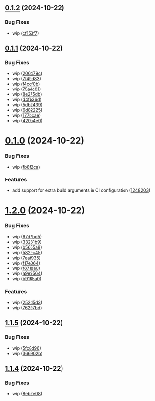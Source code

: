 ## [0.1.2](https://github.com/JonDotsoy/sample-workflow/compare/v0.1.1...v0.1.2) (2024-10-22)


### Bug Fixes

* wip ([cf153f7](https://github.com/JonDotsoy/sample-workflow/commit/cf153f7380281e60d8797ebd482ef5002a87ecc9))

## [0.1.1](https://github.com/JonDotsoy/sample-workflow/compare/v0.1.0...v0.1.1) (2024-10-22)


### Bug Fixes

* wip ([206479c](https://github.com/JonDotsoy/sample-workflow/commit/206479cc41b21301f40fea4c9dd566f8da2d9a90))
* wip ([7f49d83](https://github.com/JonDotsoy/sample-workflow/commit/7f49d83b4e18c5c95281b54478d365cc4e1bf112))
* wip ([f4ccf0b](https://github.com/JonDotsoy/sample-workflow/commit/f4ccf0b782fb9605f7d2deebbe5de14dfe29993b))
* wip ([75adc81](https://github.com/JonDotsoy/sample-workflow/commit/75adc810c398fcceaebae187899a557136c9e6ed))
* wip ([8e275db](https://github.com/JonDotsoy/sample-workflow/commit/8e275db8e93468eb289008ba70333d2497da75ad))
* wip ([d4fb36d](https://github.com/JonDotsoy/sample-workflow/commit/d4fb36dfcc5347097bceb285cb17aae277acd410))
* wip ([5db2439](https://github.com/JonDotsoy/sample-workflow/commit/5db2439966dacf900f1a5e62e2d579bbc968f276))
* wip ([6d82225](https://github.com/JonDotsoy/sample-workflow/commit/6d822254733efd22b6f1ecda6435f9b8d27fc7eb))
* wip ([177bcae](https://github.com/JonDotsoy/sample-workflow/commit/177bcae7dfcf8bc6d36b1965087ce0dd5cce0d5b))
* wip ([420a4e0](https://github.com/JonDotsoy/sample-workflow/commit/420a4e00426cd811380a0126c65a4438e51fe340))

# [0.1.0](https://github.com/JonDotsoy/sample-workflow/compare/v0.0.9...v0.1.0) (2024-10-22)


### Bug Fixes

* wip ([fb8f2ca](https://github.com/JonDotsoy/sample-workflow/commit/fb8f2cae3d87c5fd64e2833904ed45b86e875dba))


### Features

* add support for extra build arguments in CI configuration ([1248203](https://github.com/JonDotsoy/sample-workflow/commit/12482035a42565baff7413597cdaff68a688c854))

# [1.2.0](https://github.com/JonDotsoy/sample-workflow/compare/v1.1.5...v1.2.0) (2024-10-22)


### Bug Fixes

* wip ([67d7bd5](https://github.com/JonDotsoy/sample-workflow/commit/67d7bd5c381173f2cf609df9d554623c4c93c1db))
* wip ([33281b9](https://github.com/JonDotsoy/sample-workflow/commit/33281b9177aece46d0447ff908ee4472843dd727))
* wip ([b5655a8](https://github.com/JonDotsoy/sample-workflow/commit/b5655a86da9a3a9631535c93a0907310b07e6ae1))
* wip ([582ec45](https://github.com/JonDotsoy/sample-workflow/commit/582ec45d6b1e40072f9ebb724b08500e7421088f))
* wip ([7eaf935](https://github.com/JonDotsoy/sample-workflow/commit/7eaf935d4810fe6238d9e61c87e8da058341a3be))
* wip ([f17e064](https://github.com/JonDotsoy/sample-workflow/commit/f17e064f42a4faeb397dcbd750c8768d1fa184e7))
* wip ([f8718a0](https://github.com/JonDotsoy/sample-workflow/commit/f8718a070514cae95254472ebefbbdbedf854590))
* wip ([a9e9564](https://github.com/JonDotsoy/sample-workflow/commit/a9e9564f569f9b7a904afa3403ac7515b8d1526c))
* wip ([b9165a0](https://github.com/JonDotsoy/sample-workflow/commit/b9165a09cc552f28d72dc772ff9517dd784ac859))


### Features

* wip ([252d5d3](https://github.com/JonDotsoy/sample-workflow/commit/252d5d366bd4b9e980ab9237e6974f1cd30b719f))
* wip ([76297bd](https://github.com/JonDotsoy/sample-workflow/commit/76297bdcc59d7e0fb8f68215ee53a3b1a83aaaaf))

## [1.1.5](https://github.com/JonDotsoy/sample-workflow/compare/v1.1.4...v1.1.5) (2024-10-22)


### Bug Fixes

* wip ([5fc8d96](https://github.com/JonDotsoy/sample-workflow/commit/5fc8d96fc0b904e2e76690635924598ff9d2281a))
* wip ([366902b](https://github.com/JonDotsoy/sample-workflow/commit/366902bd8cba621aee5a18395e27c2ae86a8b0da))

## [1.1.4](https://github.com/JonDotsoy/sample-workflow/compare/v1.1.3...v1.1.4) (2024-10-22)


### Bug Fixes

* wip ([8eb2e08](https://github.com/JonDotsoy/sample-workflow/commit/8eb2e081fe45006b9339b45b8c8811e32c2a07ce))
